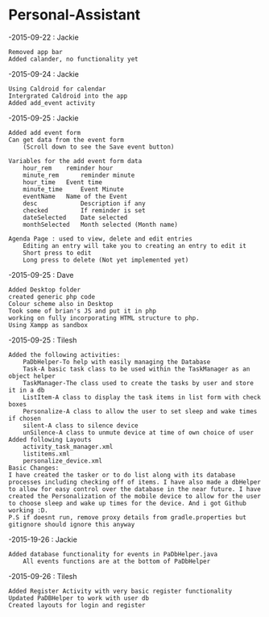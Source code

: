 # Personal-Assistant


-2015-09-22 : Jackie 

	Removed app bar 	
	Added calander, no functionality yet 
	
-2015-09-24 : Jackie 

	Using Caldroid for calendar 	
	Intergrated Caldroid into the app	
	Added add_event activity

-2015-09-25 : Jackie

	Added add event form
	Can get data from the event form 
		(Scroll down to see the Save event button)
		
	Variables for the add event form data
		hour_rem  	reminder hour
		minute_rem  	reminder minute
		hour_time  	Event time
		minute_time  	Event Minute
		eventName 	Name of the Event
		desc 			Description if any
		checked 		If reminder is set
		dateSelected 	Date selected
		monthSelected	Month selected (Month name)
	
	Agenda Page : used to view, delete and edit entries
		Editing an entry will take you to creating an entry to edit it
		Short press to edit
		Long press to delete (Not yet implemented yet)
		
	
-2015-09-25 : Dave
	
	Added Desktop folder
	created generic php code
	Colour scheme also in Desktop
	Took some of brian's JS and put it in php
	working on fully incorporating HTML structure to php.
	Using Xampp as sandbox

-2015-09-25 : Tilesh

	Added the following activities:
		PaDbHelper-To help with easily managing the Database
		Task-A basic task class to be used within the TaskManager as an object helper
		TaskManager-The class used to create the tasks by user and store it in a db
		ListItem-A class to display the task items in list form with check boxes
		Personalize-A class to allow the user to set sleep and wake times if chosen
		silent-A class to silence device
		unSilence-A class to unmute device at time of own choice of user
	Added following Layouts
		activity_task_manager.xml
		listitems.xml
		personalize_device.xml
	Basic Changes:
	I have created the tasker or to do list along with its database
	processes including checking off of items. I have also made a dbHelper
	to allow for easy control over the database in the near future. I have
	created the Personalization of the mobile device to allow for the user
	to choose sleep and wake up times for the device. And i got Github
	working :D.
	P.S if doesnt run, remove proxy details from gradle.properties but gitignore should ignore this anyway
	

-2015-19-26 : Jackie
	
	Added database functionality for events in PaDbHelper.java
		All events functions are at the bottom of PaDbHelper
	
-2015-09-26 : Tilesh

	Added Register Activity with very basic register functionality
	Updated PaDBHelper to work with user db
	Created layouts for login and register
